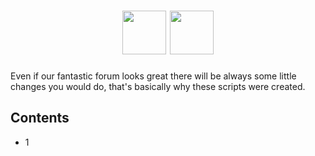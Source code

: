 <h1 align="center">
  <img height="70" src="http://www.zonaltechsolution.com/images/vb-logo-4.png">
  <img height="70" src="https://i.imgur.com/lTpjpGP.png">
</h1>
<p> Even if our fantastic forum looks great there will be always some little changes you would do, that's basically why these scripts were created. </p>

<h2> Contents </h2>

<ul>
  <li>1</li>
</ul>




